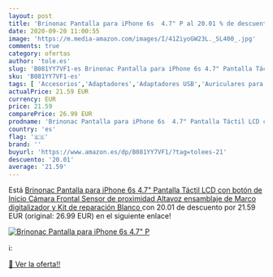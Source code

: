 ```yaml
---
layout: post
title: 'Brinonac Pantalla para iPhone 6s  4.7" P al 20.01 % de descuento'
date: 2020-09-20 11:00:55
image: 'https://m.media-amazon.com/images/I/41ZiyoGW23L._SL400_.jpg'
comments: true
category: ofertas
author: 'tole.es'
slug: 'B081YY7VF1-es Brinonac Pantalla para iPhone 6s 4.7" Pantalla Táctil LCD...'
sku: 'B081YY7VF1-es'
tags: [ 'Accesorios','Adaptadores','Adaptadores USB','Auriculares para equipo de audio','Auriculares y accesorios','Electrónica','Informática','iphone', ]
actualPrice: 21.59 EUR
currency: EUR
price: 21.59
comparePrice: 26.99 EUR
prodname: 'Brinonac Pantalla para iPhone 6s  4.7" Pantalla Táctil LCD con botón de Inicio Cámara Frontal  Sensor de proximidad  Altavoz  ensamblaje de Marco digitalizador y Kit de reparación  Blanco '
country: 'es'
flag: '🇪🇸'
brand: ''
buyurl: 'https://www.amazon.es/dp/B081YY7VF1/?tag=tolees-21'
descuento: '20.01'
average: '21.59'
---
```


Está [Brinonac Pantalla para iPhone 6s  4.7" Pantalla Táctil LCD con botón de Inicio Cámara Frontal  Sensor de proximidad  Altavoz  ensamblaje de Marco digitalizador y Kit de reparación  Blanco ](https://www.amazon.es/dp/B081YY7VF1/?tag=tolees-21) con 20.01 de descuento por 21.59 EUR (original: 26.99 EUR) en el siguiente enlace!

[![Brinonac Pantalla para iPhone 6s  4.7" P](https://m.media-amazon.com/images/I/41ZiyoGW23L._SL400_.jpg)](https://www.amazon.es/dp/B081YY7VF1/?tag=tolees-21)

ℹ️:


[🛒 Ver la oferta!!](https://www.amazon.es/dp/B081YY7VF1/?tag=tolees-21)
